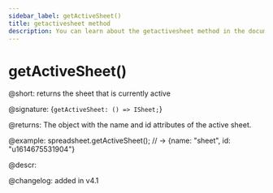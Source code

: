 ```yaml
---
sidebar_label: getActiveSheet()
title: getactivesheet method
description: You can learn about the getactivesheet method in the documentation of the DHTMLX JavaScript Spreadsheet library. Browse developer guides and API reference, try out code examples and live demos, and download a free 30-day evaluation version of DHTMLX Spreadsheet.
---
```


# getActiveSheet()

@short: returns the sheet that is currently active

@signature: {`getActiveSheet: () => ISheet;`}

@returns:
The object with the name and id attributes of the active sheet.

@example:
spreadsheet.getActiveSheet();
// ->  {name: "sheet", id: "u1614675531904"}

@descr:

@changelog: added in v4.1
